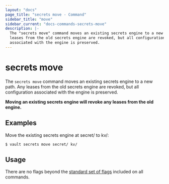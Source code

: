 ```yaml
---
layout: "docs"
page_title: "secrets move - Command"
sidebar_title: "move"
sidebar_current: "docs-commands-secrets-move"
description: |-
  The "secrets move" command moves an existing secrets engine to a new path. Any
  leases from the old secrets engine are revoked, but all configuration
  associated with the engine is preserved.
---
```


# secrets move

The `secrets move` command moves an existing secrets engine to a new path. Any
leases from the old secrets engine are revoked, but all configuration associated
with the engine is preserved.

**Moving an existing secrets engine will revoke any leases from the old
engine.**

## Examples

Move the existing secrets engine at secret/ to kv/:

```text
$ vault secrets move secret/ kv/
```

## Usage

There are no flags beyond the [standard set of flags](/docs/commands/index.html)
included on all commands.
